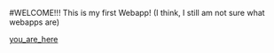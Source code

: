 #WELCOME!!!   This is my first Webapp! 
(I think, I still am not sure what webapps are)

[you_are_here](https://github.com/ChocolateThundA/Babys-First-Repository/master/markdown01.md)







